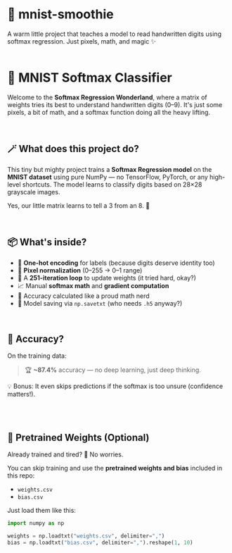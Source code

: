# 🍺 mnist-smoothie
A warm little project that teaches a model to read handwritten digits using softmax regression. Just pixels, math, and magic ✨
<br>
<br>
# 🧠 MNIST Softmax Classifier

Welcome to the **Softmax Regression Wonderland**, where a matrix of weights tries its best to understand handwritten digits (0–9). It's just some pixels, a bit of math, and a softmax function doing all the heavy lifting.

<br>

## 🪄 What does this project do?

This tiny but mighty project trains a **Softmax Regression model** on the **MNIST dataset** using pure NumPy — no TensorFlow, PyTorch, or any high-level shortcuts. The model learns to classify digits based on 28×28 grayscale images.

Yes, our little matrix learns to tell a 3 from an 8. 💪

<br>

## 📦 What's inside?

- 🔢 **One-hot encoding** for labels (because digits deserve identity too)
- 🧼 **Pixel normalization** (0–255 → 0–1 range)
- 🔁 A **251-iteration loop** to update weights (it tried hard, okay?)
- 📈 Manual **softmax math** and **gradient computation**
- 🧮 Accuracy calculated like a proud math nerd
- 💾 Model saving via `np.savetxt` (who needs `.h5` anyway?)

<br>

## 🧪 Accuracy?

On the training data:
> 🏆 **~87.4%** accuracy — no deep learning, just deep thinking.

💡 Bonus: It even skips predictions if the softmax is too unsure (confidence matters!).

<br>

<br>

## 📁 Pretrained Weights (Optional)

Already trained and tired? 🥱 No worries.

You can skip training and use the **pretrained weights and bias** included in this repo:

- `weights.csv`
- `bias.csv`

Just load them like this:

```python
import numpy as np

weights = np.loadtxt("weights.csv", delimiter=",")
bias = np.loadtxt("bias.csv", delimiter=",").reshape(1, 10)


